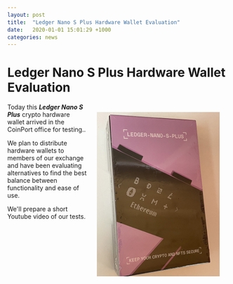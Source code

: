 ```yaml
---
layout: post
title:  "Ledger Nano S Plus Hardware Wallet Evaluation"
date:   2020-01-01 15:01:29 +1000
categories: news
---
```

# Ledger Nano S Plus Hardware Wallet Evaluation
<div><img src="images/NanoSPlus.jpg" alt="nano-s-plus" class="center" style="max-width: 280px; float: right; padding: 20px;"></div>

Today this ***Ledger Nano S Plus*** crypto hardware wallet arrived in the CoinPort office for testing..

We plan to distribute hardware wallets to members of our exchange and have been evaluating alternatives to find the best balance between functionality and ease of use.

We'll prepare a short Youtube video of our tests.
